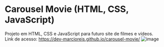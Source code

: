 # Carousel Movie (HTML, CSS, JavaScript)
Projeto em HTML, CSS e JavaScript para futuro site de filmes e vídeos.<br>
Link de acesso: https://dev-marcioreis.github.io/carousel-movie/
![image](https://user-images.githubusercontent.com/122680054/212681580-0fa730a4-bc93-4192-b24d-389380c0f747.png)
